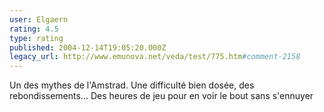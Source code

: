 ```yaml
---
user: Elgaern
rating: 4.5
type: rating
published: 2004-12-14T19:05:20.000Z
legacy_url: http://www.emunova.net/veda/test/775.htm#comment-2158
---
```

Un des mythes de l'Amstrad. Une difficulté bien dosée, des rebondissements... Des heures de jeu pour en voir le bout sans s'ennuyer